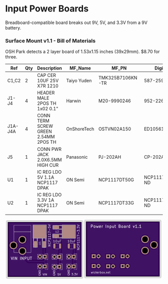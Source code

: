 # Input Power Boards

Breadboard-compatible board breaks out 9V, 5V, and 3.3V from a 9V battery.

### Surface Mount v1.1 - Bill of Materials

OSH Park detects a 2 layer board of 1.53x1.15 inches (39x29mm). $8.70 for three. 

|Ref|Qty|Description|MF_Name|MF_PN|Digikey PN|
|---|---|-----------|-------|-----|----------|
|C1,C2|2|CAP CER 10UF 25V X7R 1210|Taiyo Yuden|TMK325B7106KN-TR|587-2599-1-ND|
|J1-J4|4|HEADER MALE 2POS TH 1x02 0.1"|Harwin|M20-9990246|952-2262-ND|
|J1A-J4A|4|CONN TERM SCREW GREEN 2.54MM 2POS TH|OnShoreTech|OSTVN02A150|ED10561-ND|
|J5|1|CONN PWR JACK 2.0X6.5MM HIGH CUR|Panasonic|PJ-202AH|CP-202AH-ND|
|U1|1|IC REG LDO 5V 1.1A NCP1117 DPAK|ON Semi|NCP1117DT50G|NCP1117DT50GOS-ND|
|U2|1|IC REG LDO 3.3V 1A NCP1117 DPAK|ON Semi|NCP1117DT33G|NCP1117DT33GOS-ND|

<img src="oshpreview.png">


